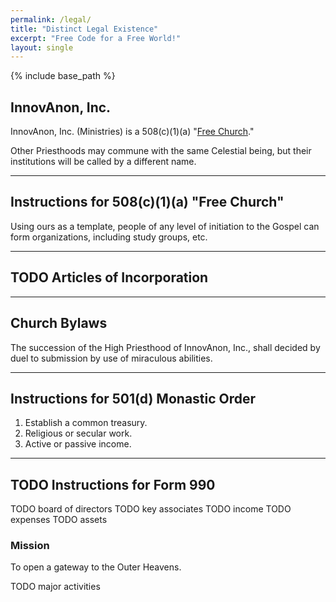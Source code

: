 ```yaml
---
permalink: /legal/
title: "Distinct Legal Existence"
excerpt: "Free Code for a Free World!"
layout: single
---
```


{% include base_path %}

## InnovAnon, Inc.

InnovAnon, Inc. (Ministries) is a 508(c)(1)(a) "[Free Church](http://www.newvisionministriesonline.org/508c1a-free-church-vs-501c3-state-church/)."

Other Priesthoods may commune with the same Celestial being,
but their institutions will be called by a different name.

---

## Instructions for 508(c)(1)(a) "Free Church"

Using ours as a template, people of any level of initiation to the Gospel can form organizations, including study groups, etc.

---

## TODO Articles of Incorporation

---

## Church Bylaws

The succession of the High Priesthood of InnovAnon, Inc., shall decided by duel to submission by use of miraculous abilities.

---

## Instructions for 501(d) Monastic Order

1. Establish a common treasury.
2. Religious or secular work.
3. Active or passive income.

---

## TODO Instructions for Form 990

TODO board of directors
TODO key associates
TODO income
TODO expenses
TODO assets

### Mission
To open a gateway to the Outer Heavens.

TODO major activities

